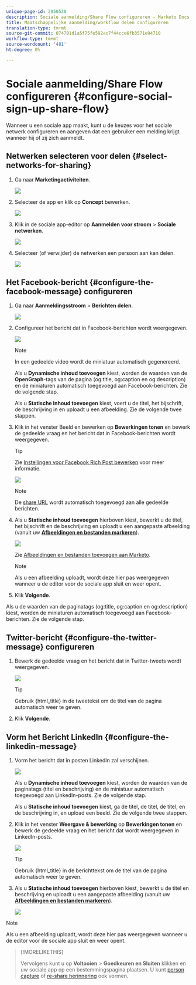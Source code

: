 ```yaml
---
unique-page-id: 2950530
description: Sociale aanmelding/Share Flow configureren - Marketo Docs - Productdocumentatie
title: Maatschappelijke aanmelding/workflow delen configureren
translation-type: tm+mt
source-git-commit: 074701d1a5f75fe592ac7f44cce6fb3571e94710
workflow-type: tm+mt
source-wordcount: '481'
ht-degree: 0%

---
```



# Sociale aanmelding/Share Flow configureren {#configure-social-sign-up-share-flow}

Wanneer u een sociale app maakt, kunt u de keuzes voor het sociale netwerk configureren en aangeven dat een gebruiker een melding krijgt wanneer hij of zij zich aanmeldt.

## Netwerken selecteren voor delen {#select-networks-for-sharing}

1. Ga naar **Marketingactiviteiten**.

   ![](assets/ma-1.png)

1. Selecteer de app en klik op **Concept** bewerken.

   ![](assets/image2014-9-22-13-3a57-3a43.png)

1. Klik in de sociale app-editor op **Aanmelden voor stroom** > **Sociale netwerken**.

   ![](assets/three.png)

1. Selecteer (of verwijder) de netwerken een persoon aan kan delen.

   ![](assets/four.png)

## Het Facebook-bericht {#configure-the-facebook-message} configureren

1. Ga naar **Aanmeldingsstroom** > **Berichten delen**.

   ![](assets/five.png)

1. Configureer het bericht dat in Facebook-berichten wordt weergegeven.

   ![](assets/image2014-9-22-13-3a58-3a54.png)

   >[!NOTE]
   >
   >In een gedeelde video wordt de miniatuur automatisch gegenereerd.

   Als u **Dynamische inhoud toevoegen** kiest, worden de waarden van de **OpenGraph**-tags van de pagina (og:title, og:caption en og:description) en de miniaturen automatisch toegevoegd aan Facebook-berichten. Zie de volgende stap.

   Als u **Statische inhoud toevoegen** kiest, voert u de titel, het bijschrift, de beschrijving in en uploadt u een afbeelding. Zie de volgende twee stappen.

1. Klik in het venster Beeld en bewerken op **Bewerkingen tonen** en bewerk de gedeelde vraag en het bericht dat in Facebook-berichten wordt weergegeven.

   >[!TIP]
   >
   >Zie [Instellingen voor Facebook Rich Post bewerken](/help/marketo/product-docs/demand-generation/facebook/edit-facebook-rich-post-settings.md) voor meer informatie.

   ![](assets/image2014-9-22-13-3a59-3a57.png)

   >[!NOTE]
   >
   >De [share URL](/help/marketo/product-docs/demand-generation/social/social-functions/choose-the-share-url-for-a-social-app.md) wordt automatisch toegevoegd aan alle gedeelde berichten.

1. Als u **Statische inhoud toevoegen** hierboven kiest, bewerkt u de titel, het bijschrift en de beschrijving en uploadt u een aangepaste afbeelding (vanuit uw [**Afbeeldingen en bestanden markeren**](/help/marketo/product-docs/demand-generation/images-and-files/add-images-and-files-to-marketo.md)).

   ![](assets/image2014-9-22-14-3a1-3a11.png)

   Zie [Afbeeldingen en bestanden toevoegen aan Marketo](/help/marketo/product-docs/demand-generation/images-and-files/add-images-and-files-to-marketo.md).

   >[!NOTE]
   >
   >Als u een afbeelding uploadt, wordt deze hier pas weergegeven wanneer u de editor voor de sociale app sluit en weer opent.

1. Klik **Volgende**.

Als u de waarden van de paginatags (og:title, og:caption en og:description) kiest, worden de miniaturen automatisch toegevoegd aan Facebook-berichten. Zie de volgende stap.

## Twitter-bericht {#configure-the-twitter-message} configureren

1. Bewerk de gedeelde vraag en het bericht dat in Twitter-tweets wordt weergegeven.

   ![](assets/image2014-9-22-14-3a2-3a31.png)

   >[!TIP]
   >
   >Gebruik {html_title} in de tweetekst om de titel van de pagina automatisch weer te geven.

1. Klik **Volgende**.

## Vorm het Bericht LinkedIn {#configure-the-linkedin-message}

1. Vorm het bericht dat in posten LinkedIn zal verschijnen.

   ![](assets/image2014-9-22-14-3a3-3a8.png)

   Als u **Dynamische inhoud toevoegen** kiest, worden de waarden van de paginatags (titel en beschrijving) en de miniatuur automatisch toegevoegd aan LinkedIn-posts. Zie de volgende stap.

   Als u **Statische inhoud toevoegen** kiest, ga de titel, de titel, de titel, en de beschrijving in, en upload een beeld. Zie de volgende twee stappen.

1. Klik in het venster **Weergave &amp; bewerking** op **Bewerkingen tonen** en bewerk de gedeelde vraag en het bericht dat wordt weergegeven in LinkedIn-posts.

   ![](assets/image2014-9-22-14-3a4-3a6.png)

   >[!TIP]
   >
   >Gebruik {html_title} in de berichttekst om de titel van de pagina automatisch weer te geven.

1. Als u **Statische inhoud toevoegen** hierboven kiest, bewerkt u de titel en beschrijving en uploadt u een aangepaste afbeelding (vanuit uw [**Afbeeldingen en bestanden markeren**](/help/marketo/product-docs/demand-generation/images-and-files/add-images-and-files-to-marketo.md)).

   ![](assets/image2014-9-22-13-3a55-3a17.png)

>[!NOTE]
>
>Als u een afbeelding uploadt, wordt deze hier pas weergegeven wanneer u de editor voor de sociale app sluit en weer opent.

>[!MORELIKETHIS]
>
>Vervolgens kunt u op **Voltooien** > **Goedkeuren en Sluiten** klikken en uw sociale app op een bestemmingspagina plaatsen. U kunt [person capture](/help/marketo/product-docs/demand-generation/social/configuring-social-actions/configure-person-capture-for-a-social-app.md) of [re-share herinnering](/help/marketo/product-docs/demand-generation/social/configuring-social-actions/configure-re-share-email-and-prompt-for-a-social-app.md) ook vormen.

